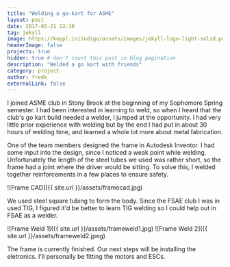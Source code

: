 ```yaml
---
title: "Welding a go-kart for ASME"
layout: post
date: 2017-05-21 22:10
tag: jekyll
image: https://koppl.in/indigo/assets/images/jekyll-logo-light-solid.png
headerImage: false
projects: true
hidden: true # don't count this post in blog pagination
description: "Welded a go kart with friends"
category: project
author: fredk
externalLink: false
---
```

I joined ASME club in Stony Brook at the beginning of my Sophomore Spring semester. I had been interested in learning to weld, so when I heard that the club's go kart build needed a welder, I jumped at the opportunity. I had very little prior experience with welding but by the end I had put in about 30 hours of welding time, and learned a whole lot more about metal fabrication.

One of the team members designed the frame in Autodesk Inventor. I had some input into the design, since I noticed a weak point while welding. Unfortunately the length of the steel tubes we used was rather short, so the frame had a joint where the driver would be sitting. To solve this, I welded together reinforcements in a few places to ensure safety.

![Frame CAD]({{ site.url }}/assets/framecad.jpg)

We used steel square tubing to form the body. Since the FSAE club I was in used TIG, I figured it'd be better to learn TIG welding so I could help out in FSAE as a welder.

![Frame Weld 1]({{ site.url }}/assets/frameweld1.jpg) ![Frame Weld 2]({{ site.url }}/assets/frameweld2.jpeg)

The frame is currently finished. Our next steps will be installing the eletronics. I'll personally be fitting the motors and ESCs.
